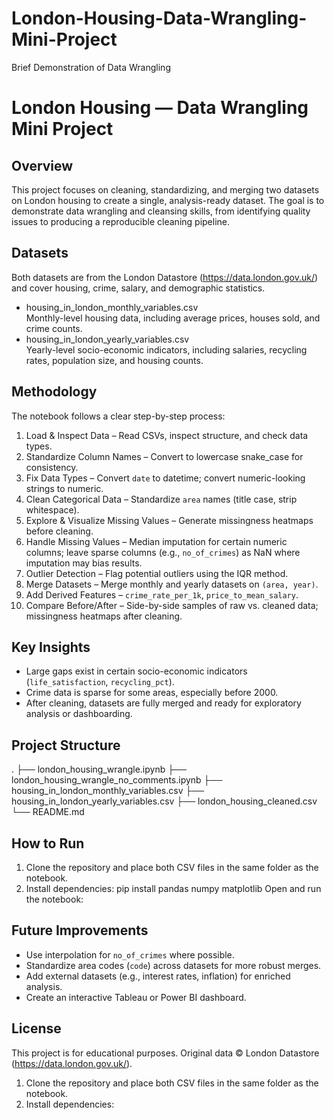 # London-Housing-Data-Wrangling-Mini-Project
Brief Demonstration of Data Wrangling
# London Housing — Data Wrangling Mini Project
## Overview
This project focuses on cleaning, standardizing, and merging two datasets on London housing to create a single, analysis-ready dataset. The goal is to demonstrate data wrangling and cleansing skills, from identifying quality issues to producing a reproducible cleaning pipeline.
## Datasets
Both datasets are from the London Datastore (https://data.london.gov.uk/) and cover housing, crime, salary, and demographic statistics.
- housing_in_london_monthly_variables.csv  
  Monthly-level housing data, including average prices, houses sold, and crime counts.
- housing_in_london_yearly_variables.csv  
  Yearly-level socio-economic indicators, including salaries, recycling rates, population size, and housing counts.
## Methodology
The notebook follows a clear step-by-step process:
1. Load & Inspect Data – Read CSVs, inspect structure, and check data types.
2. Standardize Column Names – Convert to lowercase snake_case for consistency.
3. Fix Data Types – Convert `date` to datetime; convert numeric-looking strings to numeric.
4. Clean Categorical Data – Standardize `area` names (title case, strip whitespace).
5. Explore & Visualize Missing Values – Generate missingness heatmaps before cleaning.
6. Handle Missing Values – Median imputation for certain numeric columns; leave sparse columns (e.g., `no_of_crimes`) as NaN where imputation may bias results.
7. Outlier Detection – Flag potential outliers using the IQR method.
8. Merge Datasets – Merge monthly and yearly datasets on `(area, year)`.
9. Add Derived Features – `crime_rate_per_1k`, `price_to_mean_salary`.
10. Compare Before/After – Side-by-side samples of raw vs. cleaned data; missingness heatmaps after cleaning.
## Key Insights
- Large gaps exist in certain socio-economic indicators (`life_satisfaction`, `recycling_pct`).
- Crime data is sparse for some areas, especially before 2000.
- After cleaning, datasets are fully merged and ready for exploratory analysis or dashboarding.
## Project Structure
.
├── london_housing_wrangle.ipynb
├── london_housing_wrangle_no_comments.ipynb
├── housing_in_london_monthly_variables.csv
├── housing_in_london_yearly_variables.csv
├── london_housing_cleaned.csv
└── README.md
## How to Run
1. Clone the repository and place both CSV files in the same folder as the notebook.
2. Install dependencies:
   pip install pandas numpy matplotlib
   Open and run the notebook:
## Future Improvements
- Use interpolation for `no_of_crimes` where possible.
- Standardize area codes (`code`) across datasets for more robust merges.
- Add external datasets (e.g., interest rates, inflation) for enriched analysis.
- Create an interactive Tableau or Power BI dashboard.
## License
This project is for educational purposes. Original data © London Datastore (https://data.london.gov.uk/).

1. Clone the repository and place both CSV files in the same folder as the notebook.
2. Install dependencies:
